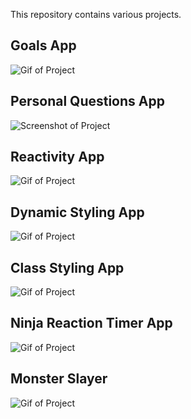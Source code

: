 This repository contains various projects.

## Goals App
![Gif of Project](https://github.com/elliottthomlison/TLC-Preparation/blob/master/Vue/Goal%20App%20(JavaScript%20Edition)/recording.gif?raw=true)

## Personal Questions App
![Screenshot of Project](https://github.com/elliottthomlison/TLC-Preparation/blob/master/Vue/Personal%20Questions%20App/projectImage.png?raw=true) 

## Reactivity App
![Gif of Project](https://github.com/elliottthomlison/TLC-Preparation/blob/master/Vue/Reactivity%20App/recording.gif?raw=true)

## Dynamic Styling App
![Gif of Project](https://github.com/elliottthomlison/TLC-Preparation/blob/master/Vue/Dynamic%20Styling%20App/recording.gif?raw=true)

## Class Styling App
![Gif of Project](https://github.com/elliottthomlison/TLC-Preparation/blob/master/Vue/Vue%20Styling%20App/recording.gif?raw=true)

## Ninja Reaction Timer App
![Gif of Project](https://github.com/elliottthomlison/TLC-Preparation/blob/master/Vue/Ninja%20Reaction%20Timer/src/assets/recording.gif)

## Monster Slayer
![Gif of Project](https://github.com/elliottthomlison/TLC-Preparation/blob/master/Vue/Monster%20Slayer/recording.gif?raw=true)
